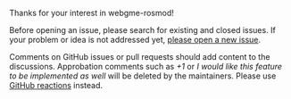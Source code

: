 Thanks for your interest in webgme-rosmod!

Before opening an issue, please search for existing and closed issues. 
If your problem or idea is not addressed yet, [please open a new issue](https://github.com/rosmod/webgme-rosmod/issues/new).

Comments on GitHub issues or pull requests should add content to the discussions. 
Approbation comments such as *+1* or *I would like this feature to be implemented as well* will be deleted by the maintainers. 
Please use [GitHub reactions](https://github.com/blog/2119-add-reactions-to-pull-requests-issues-and-comments) instead.
